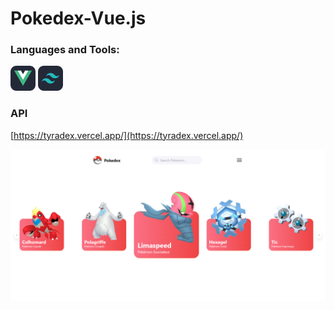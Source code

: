 # Pokedex-Vue.js

<h3 align="left">Languages and Tools:</h3>
<p align="left"> 
  <img src="https://github.com/tandpfun/skill-icons/blob/main/icons/VueJS-Dark.svg" alt="VueJS" width="40" height="40"/> 
  <img src="https://github.com/tandpfun/skill-icons/blob/main/icons/TailwindCSS-Dark.svg" alt="TailwindCSS" width="40" height="40"/> 
</p>

<h3 align="left">API</h3>

[https://tyradex.vercel.app/](https://tyradex.vercel.app/)

![alt text](https://github.com/boysimon10/pokedex-vuejs/blob/main/public/pokedex-screenshot.png)
